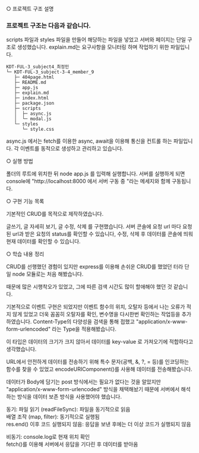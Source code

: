 ○ 프로젝트 구조 설명

### 프로젝트 구조는 다음과 같습니다.

scripts 파일과 styles 파일을 만들어 해당하는 파일을 넣었고
서버와 페이지는 단일 구조로 생성했습니다.
explain.md는 요구사항을 모니터링 하며 작업하기 위한 파일입니다.

```
KDT-FUL-3_subject4_최정민
└─ KDT-FUL-3_subject-3-4_member_9
   ├─ 404page.html
   ├─ README.md
   ├─ app.js
   ├─ explain.md
   ├─ index.html
   ├─ package.json
   ├─ scripts
   │  ├─ async.js
   │  └─ modal.js
   └─ styles
      └─ style.css

```

async.js 에서는 fetch를 이용한 async, await을 이용해 통신을 컨트롤 하는 파일입니다.
각 이벤트를 동적으로 생성하고 관리하고 있습니다.

○ 실행 방법

폴더의 루트에 위치한 뒤 node app.js 를 입력해 실행합니다.
서버를 실행하게 되면 console에 "http://localhost:8000 에서 서버 구동 중 "라는 메세지와 함께 구동됩니다.

○ 구현 기능 목록

기본적인 CRUD를 목적으로 제작하였습니다.

글쓰기, 글 자세히 보기, 글 수정, 삭제 를 구현했습니다.
서버 콘솔에 요청 url 마다 요청된 url과 받은 요청의 status를 확인할 수 있습니다,
수정, 삭제 후 데이터를 콘솔에 띄워 현재 데이터를 확인할 수 있습니다.

○ 학습 내용 정리

CRUD를 선행했던 경험이 있지만 express를 이용해 손쉬운 CRUD를 했었던 터라
단일 node 모듈로는 처음 해봤습니다.

때문에 많은 시행착오가 있었고, 그에 따른 검색 시간도 많이 할애해야 했던 것 같습니다.

기본적으로 이벤트 구현은 되었지만 이벤트 함수의 위치, 오탈자 등에서 나는 오류가 적지 않게 있었고 더욱 꼼꼼히 오탈자를 확인, 변수명을 다시한번 확인하는 작업등을 추가하였습니다.
Content-Type의 다양성을 검색을 통해 접했고 "application/x-www-form-urlencoded" 라는 Type을 적용해봤습니다.

이 타입은 데이터의 크기가 크지 않아서 데이터를 key-value 로 가져오기에 적합하다고 생각했습니다.

URL에서 안전하게 데이터를 전송하기 위해 특수 문자(공백, &, ?, = 등)를 인코딩하는 함수를 찾을 수 있었고 encodeURIComponent()를 사용해 데이터를 전송해봤습니다.

데이터가 Body에 담기는 post 방식에서는 필요가 없다는 것을 알았지만 "application/x-www-form-urlencoded" 방식을 채택해놨기 때문에 서버에서 해석하는 방식을 데이터 보존 방식을 사용했어야 했습니다.

동기: 파일 읽기 (readFileSync): 파일을 동기적으로 읽음\
 배열 조작 (map, filter): 동기적으로 실행됨\
 res.end() 이후 코드 실행되지 않음: 응답을 보낸 후에는 더 이상 코드가 실행되지 않음

비동기: console.log로 현재 위치 확인\
 fetch()를 이용해 서버에서 응답을 기다린 후 데이터를 받아옴
